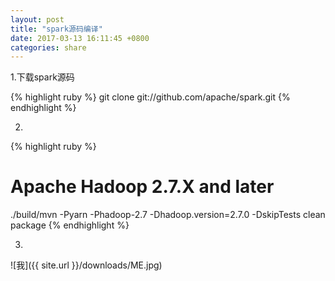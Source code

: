 ```yaml
---
layout: post
title: "spark源码编译"
date: 2017-03-13 16:11:45 +0800
categories: share
---
```

1.下载spark源码

{% highlight ruby %}
git clone git://github.com/apache/spark.git
{% endhighlight %}


2.
{% highlight ruby %}
# Apache Hadoop 2.7.X and later
./build/mvn -Pyarn -Phadoop-2.7 -Dhadoop.version=2.7.0 -DskipTests clean package
{% endhighlight %}

3.
![我]({{ site.url }}/downloads/ME.jpg)


